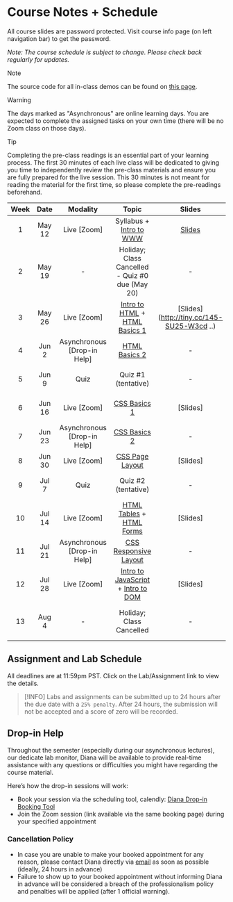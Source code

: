 <!-- markdownlint-disable -->
# Course Notes + Schedule

All course slides are password protected. Visit course info page (on left navigation bar) to get the password.

*Note: The course schedule is subject to change. Please check back regularly for updates.*

> [!NOTE]
> The source code for all in-class demos can be found on [this page](../code-demos/).

> [!WARNING]
> The days marked as "Asynchronous" are online learning days. You are expected to complete the assigned tasks on your own time (there will be no Zoom class on those days). 

> [!TIP]
> Completing the pre-class readings is an essential part of your learning process. The first 30 minutes of each live class will be dedicated to giving you time to independently review the pre-class materials and ensure you are fully prepared for the live session. This 30 minutes is not meant for reading the material for the first time, so please complete the pre-readings beforehand.

| **Week** | **Date** |        **Modality**         |                                 **Topic**                                 | **Slides** |            **Lab**            |          **Assignment**           |
| :------: | :------: | :-------------------------: | :-----------------------------------------------------------------------: | :--------: | :---------------------------: | :-------------------------------: |
|    1     |  May 12  |         Live [Zoom]         |                Syllabus + [Intro to WWW](-intro-to-www.md)                |  [Slides](http://tiny.cc/145-SU25-W1)  | [Lab 1](labs/L1.md) (May 15)  |                                   |
|    2     |  May 19  |              -              |              Holiday; Class Cancelled - Quiz #0 due (May 20)              |     -      | [Lab 2](labs/L2.md) (May 22)  |                                   |
|    3     |  May 26  |         Live [Zoom]         |  [Intro to HTML](-intro-to-html.md) + [HTML Basics 1](-html-basics-1.md)  |  [Slides](http://tiny.cc/145-SU25-W3cd ..)  | [Lab 3](labs/L3.md) (May 29)  |                                   |
|    4     |  Jun 2   | Asynchronous [Drop-in Help] |                    [HTML Basics 2](-html-basics-2.md)                     |     -      |                               | [A1](assignments/A1.md) (June 3)  |
|    5     |  Jun 9   |            Quiz             |                            Quiz #1 (tentative)                            |     -      | [Lab 4](labs/L4.md) (June 12) |                                   |
|    6     |  Jun 16  |         Live [Zoom]         |                     [CSS Basics 1](-css-basics-1.md)                      |  [Slides]  | [Lab 5](labs/L5.md) (June 19) |                                   |
|    7     |  Jun 23  | Asynchronous [Drop-in Help] |                     [CSS Basics 2](-css-basics-2.md)                      |     -      | [Lab 6](labs/L6.md) (June 26) | [A2](assignments/A2.md) (June 24) |
|    8     |  Jun 30  |         Live [Zoom]         |                  [CSS Page Layout](-css-page-layout.md)                   |  [Slides]  |                               |                                   |
|    9     |  Jul 7   |            Quiz             |                           Quiz #2  (tentative)                            |     -      | [Lab 7](labs/L7.md) (July 10) | [A3](assignments/A3.md) (July 8)  |
|    10    |  Jul 14  |         Live [Zoom]         |       [HTML Tables](-html-tables.md) + [HTML Forms](-html-forms.md)       |  [Slides]  | [Lab 8](labs/L8.md) (July 17) |                                   |
|    11    |  Jul 21  | Asynchronous [Drop-in Help] |                [CSS Responsive Layout](-responsive-web.md)                |     -      |                               | [A4](assignments/A4.md) (July 22) |
|    12    |  Jul 28  |         Live [Zoom]         | [Intro to JavaScript](-intro-to-js.md) + [Intro to DOM](-intro-to-dom.md) |  [Slides]  | [Lab 9](labs/L9.md) (July 31) |                                   |
|    13    |  Aug 4   |              -              |                         Holiday; Class Cancelled                          |     -      | [Lab 10](labs/L10.md) (Aug 7) |  [A5](assignments/A5.md) (Aug 5)  |

## Assignment and Lab Schedule

All deadlines are at 11:59pm PST. Click on the Lab/Assignment link to view the details.

> [!INFO]
> Labs and assignments can be submitted up to 24 hours after the due date with a `25% penalty`. After 24 hours, the submission will not be accepted and a score of zero will be recorded. 

## Drop-in Help

Throughout the semester (especially during our asynchronous lectures), our dedicate lab monitor, Diana will be available to provide real-time assistance with any questions or difficulties you might have regarding the course material.

Here’s how the drop-in sessions will work:
- Book your session via the scheduling tool, calendly: [Diana Drop-in Booking Tool](https://calendly.com/diana-emal-student/diana-s-office-hours)
- Join the Zoom session (link available via the same booking page) during your specified appointment 

### Cancellation Policy
- In case you are unable to make your booked appointment for any reason, please contact Diana directly via [email](mailto:Diana.Emal@student.ufv.ca) as soon as possible (ideally, 24 hours in advance)
- Failure to show up to your booked appointment without informing Diana in advance will be considered a breach of the professionalism policy and penalties will be applied (after 1 official warning).

